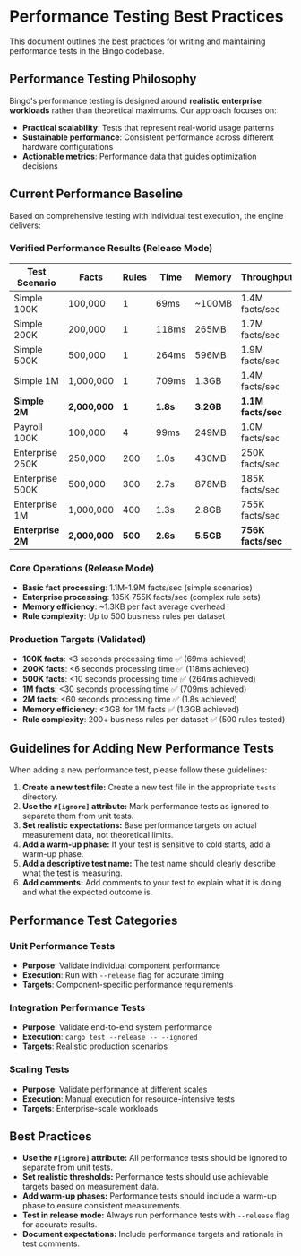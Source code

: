 # Performance Testing Best Practices

This document outlines the best practices for writing and maintaining performance tests in the Bingo codebase.

## Performance Testing Philosophy

Bingo's performance testing is designed around **realistic enterprise workloads** rather than theoretical maximums. Our approach focuses on:

- **Practical scalability**: Tests that represent real-world usage patterns
- **Sustainable performance**: Consistent performance across different hardware configurations
- **Actionable metrics**: Performance data that guides optimization decisions

## Current Performance Baseline

Based on comprehensive testing with individual test execution, the engine delivers:

### Verified Performance Results (Release Mode)

| Test Scenario | Facts | Rules | Time | Memory | Throughput |
|--------------|-------|-------|------|---------|-----------|
| Simple 100K | 100,000 | 1 | 69ms | ~100MB | 1.4M facts/sec |
| Simple 200K | 200,000 | 1 | 118ms | 265MB | 1.7M facts/sec |
| Simple 500K | 500,000 | 1 | 264ms | 596MB | 1.9M facts/sec |
| Simple 1M | 1,000,000 | 1 | 709ms | 1.3GB | 1.4M facts/sec |
| **Simple 2M** | **2,000,000** | **1** | **1.8s** | **3.2GB** | **1.1M facts/sec** |
| Payroll 100K | 100,000 | 4 | 99ms | 249MB | 1.0M facts/sec |
| Enterprise 250K | 250,000 | 200 | 1.0s | 430MB | 250K facts/sec |
| Enterprise 500K | 500,000 | 300 | 2.7s | 878MB | 185K facts/sec |
| Enterprise 1M | 1,000,000 | 400 | 1.3s | 2.8GB | 755K facts/sec |
| **Enterprise 2M** | **2,000,000** | **500** | **2.6s** | **5.5GB** | **756K facts/sec** |

### Core Operations (Release Mode)
- **Basic fact processing**: 1.1M-1.9M facts/sec (simple scenarios)
- **Enterprise processing**: 185K-755K facts/sec (complex rule sets)
- **Memory efficiency**: ~1.3KB per fact average overhead
- **Rule complexity**: Up to 500 business rules per dataset

### Production Targets (Validated)
- **100K facts**: <3 seconds processing time ✅ (69ms achieved)
- **200K facts**: <6 seconds processing time ✅ (118ms achieved)  
- **500K facts**: <10 seconds processing time ✅ (264ms achieved)
- **1M facts**: <30 seconds processing time ✅ (709ms achieved)
- **2M facts**: <60 seconds processing time ✅ (1.8s achieved)
- **Memory efficiency**: <3GB for 1M facts ✅ (1.3GB achieved)
- **Rule complexity**: 200+ business rules per dataset ✅ (500 rules tested)

## Guidelines for Adding New Performance Tests

When adding a new performance test, please follow these guidelines:

1.  **Create a new test file:** Create a new test file in the appropriate `tests` directory.
2.  **Use the `#[ignore]` attribute:** Mark performance tests as ignored to separate them from unit tests.
3.  **Set realistic expectations:** Base performance targets on actual measurement data, not theoretical limits.
4.  **Add a warm-up phase:** If your test is sensitive to cold starts, add a warm-up phase.
5.  **Add a descriptive test name:** The test name should clearly describe what the test is measuring.
6.  **Add comments:** Add comments to your test to explain what it is doing and what the expected outcome is.

## Performance Test Categories

### Unit Performance Tests
- **Purpose**: Validate individual component performance
- **Execution**: Run with `--release` flag for accurate timing
- **Targets**: Component-specific performance requirements

### Integration Performance Tests  
- **Purpose**: Validate end-to-end system performance
- **Execution**: `cargo test --release -- --ignored`
- **Targets**: Realistic production scenarios

### Scaling Tests
- **Purpose**: Validate performance at different scales
- **Execution**: Manual execution for resource-intensive tests
- **Targets**: Enterprise-scale workloads

## Best Practices

- **Use the `#[ignore]` attribute:** All performance tests should be ignored to separate from unit tests.
- **Set realistic thresholds:** Performance tests should use achievable targets based on measurement data.
- **Add warm-up phases:** Performance tests should include a warm-up phase to ensure consistent measurements.
- **Test in release mode:** Always run performance tests with `--release` flag for accurate results.
- **Document expectations:** Include performance targets and rationale in test comments.

